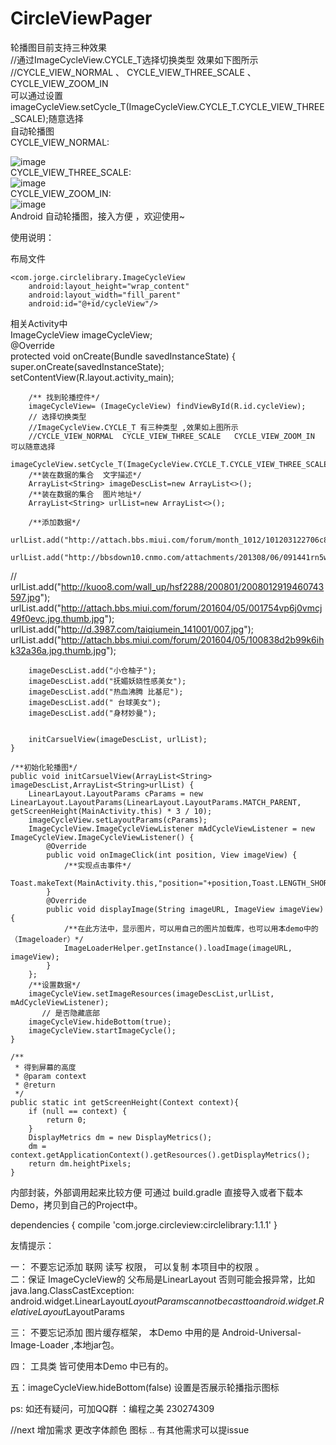 # CircleViewPager
 
   轮播图目前支持三种效果         
    //通过ImageCycleView.CYCLE_T选择切换类型  效果如下图所示     
    //CYCLE_VIEW_NORMAL   、   CYCLE_VIEW_THREE_SCALE   、   CYCLE_VIEW_ZOOM_IN          
    可以通过设置imageCycleView.setCycle_T(ImageCycleView.CYCLE_T.CYCLE_VIEW_THREE_SCALE);随意选择       
 自动轮播图  
   CYCLE_VIEW_NORMAL:    
     
  ![image](https://github.com/CodingForAndroid/CircleViewPager/blob/master/screenshot/CYCLE_VIEW_NORMAL.gif)  
  CYCLE_VIEW_THREE_SCALE:  
  ![image](https://github.com/CodingForAndroid/CircleViewPager/blob/master/screenshot/CYCLE_VIEW_THREE_SCALE.gif)  
  CYCLE_VIEW_ZOOM_IN:  
  ![image](https://github.com/CodingForAndroid/CircleViewPager/blob/master/screenshot/CYCLE_VIEW_ZOOM_IN.gif)  
 Android  自动轮播图，接入方便 ，欢迎使用~

 使用说明：

 布局文件

    <com.jorge.circlelibrary.ImageCycleView
        android:layout_height="wrap_content"
        android:layout_width="fill_parent"
        android:id="@+id/cycleView"/>



相关Activity中   
    ImageCycleView imageCycleView;   
    @Override   
    protected void onCreate(Bundle savedInstanceState) {   
        super.onCreate(savedInstanceState);   
        setContentView(R.layout.activity_main);   

        /** 找到轮播控件*/
        imageCycleView= (ImageCycleView) findViewById(R.id.cycleView);
        // 选择切换类型
        //ImageCycleView.CYCLE_T 有三种类型 ,效果如上图所示
        //CYCLE_VIEW_NORMAL  CYCLE_VIEW_THREE_SCALE   CYCLE_VIEW_ZOOM_IN   可以随意选择
        imageCycleView.setCycle_T(ImageCycleView.CYCLE_T.CYCLE_VIEW_THREE_SCALE);
        /**装在数据的集合  文字描述*/
        ArrayList<String> imageDescList=new ArrayList<>();
        /**装在数据的集合  图片地址*/
        ArrayList<String> urlList=new ArrayList<>();

        /**添加数据*/
        urlList.add("http://attach.bbs.miui.com/forum/month_1012/101203122706c89249c8f58fcc.jpg");
        urlList.add("http://bbsdown10.cnmo.com/attachments/201308/06/091441rn5ww131m0gj55r0.jpg");
//      urlList.add("http://kuoo8.com/wall_up/hsf2288/200801/2008012919460743597.jpg");   
        urlList.add("http://attach.bbs.miui.com/forum/201604/05/001754vp6j0vmcj49f0evc.jpg.thumb.jpg");   
        urlList.add("http://d.3987.com/taiqiumein_141001/007.jpg");   
        urlList.add("http://attach.bbs.miui.com/forum/201604/05/100838d2b99k6ihk32a36a.jpg.thumb.jpg");   

        imageDescList.add("小仓柚子");
        imageDescList.add("抚媚妖娆性感美女");
        imageDescList.add("热血沸腾 比基尼");
        imageDescList.add(" 台球美女");
        imageDescList.add("身材妙曼");


        initCarsuelView(imageDescList, urlList);
    }

    /**初始化轮播图*/
    public void initCarsuelView(ArrayList<String> imageDescList,ArrayList<String>urlList) {
        LinearLayout.LayoutParams cParams = new LinearLayout.LayoutParams(LinearLayout.LayoutParams.MATCH_PARENT, getScreenHeight(MainActivity.this) * 3 / 10);
        imageCycleView.setLayoutParams(cParams);
        ImageCycleView.ImageCycleViewListener mAdCycleViewListener = new ImageCycleView.ImageCycleViewListener() {
            @Override
            public void onImageClick(int position, View imageView) {
                /**实现点击事件*/
                Toast.makeText(MainActivity.this,"position="+position,Toast.LENGTH_SHORT).show();
            }
            @Override
            public void displayImage(String imageURL, ImageView imageView) {
                /**在此方法中，显示图片，可以用自己的图片加载库，也可以用本demo中的（Imageloader）*/
                ImageLoaderHelper.getInstance().loadImage(imageURL, imageView);
            }
        };
        /**设置数据*/
        imageCycleView.setImageResources(imageDescList,urlList, mAdCycleViewListener);   
           // 是否隐藏底部   
        imageCycleView.hideBottom(true);   
        imageCycleView.startImageCycle();
    }

    /**
     * 得到屏幕的高度
     * @param context
     * @return
     */
    public static int getScreenHeight(Context context){
        if (null == context) {
            return 0;
        }
        DisplayMetrics dm = new DisplayMetrics();
        dm = context.getApplicationContext().getResources().getDisplayMetrics();
        return dm.heightPixels;
    }

内部封装，外部调用起来比较方便
可通过 build.gradle 直接导入或者下载本Demo，拷贝到自己的Project中。   

  dependencies {
    compile 'com.jorge.circleview:circlelibrary:1.1.1'
}



友情提示：

一： 不要忘记添加  联网  读写 权限， 可以复制 本项目中的权限 。    
二：保证 ImageCycleView的 父布局是LinearLayout 否则可能会报异常，比如 java.lang.ClassCastException: android.widget.LinearLayout$LayoutParams cannot be cast to android.widget.RelativeLayout$LayoutParams    

三： 不要忘记添加 图片缓存框架， 本Demo 中用的是  Android-Universal-Image-Loader ,本地jar包。

四： 工具类 皆可使用本Demo 中已有的。

五：imageCycleView.hideBottom(false) 设置是否展示轮播指示图标

ps: 如还有疑问，可加QQ群 ：编程之美 230274309


//next 增加需求   更改字体颜色  图标 .. 有其他需求可以提issue
